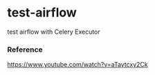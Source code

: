 # test-airflow
test airflow with Celery Executor


### Reference
https://www.youtube.com/watch?v=aTaytcxy2Ck
